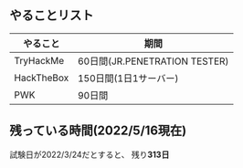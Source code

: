 ## やることリスト
|やること|期間|
----|----
|TryHackMe|60日間(JR.PENETRATION TESTER)|
|HackTheBox|150日間(1日1サーバー)|
|PWK|90日間|

## 残っている時間(2022/5/16現在)
試験日が2022/3/24だとすると、
残り**313日**
